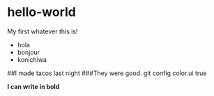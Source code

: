 hello-world
===========

My first whatever this is!
* hola
* bonjour
* konichiwa

##I made tacos last night
###They were good.
git config color.ui true 

<b> I can write in bold
